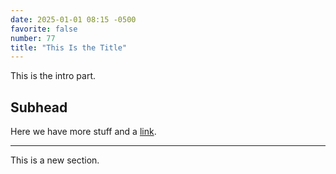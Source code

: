 ```yaml
---
date: 2025-01-01 08:15 -0500
favorite: false
number: 77
title: "This Is the Title"
---
```


This is the intro part.

## Subhead

Here we have more stuff and a [link][].

---

This is a new section.

[link]: http://www.example.com
